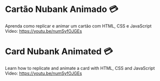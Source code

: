 # Cartão Nubank Animado 💳
Aprenda como replicar e animar um cartão com HTML, CSS e JavaScript
Vídeo: https://youtu.be/numSyfOJGEs
<br>
# Card Nubank Animated 💳
Learn how to replicate and animate a card with HTML, CSS and JavaScript
Video: https://youtu.be/numSyfOJGEs
